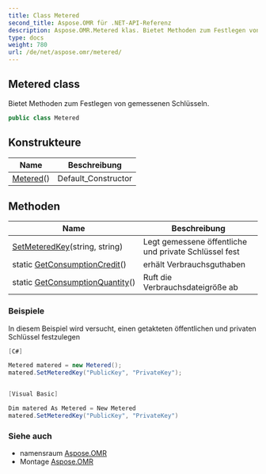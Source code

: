 ```yaml
---
title: Class Metered
second_title: Aspose.OMR für .NET-API-Referenz
description: Aspose.OMR.Metered klas. Bietet Methoden zum Festlegen von gemessenen Schlüsseln.
type: docs
weight: 780
url: /de/net/aspose.omr/metered/
---
```

## Metered class

Bietet Methoden zum Festlegen von gemessenen Schlüsseln.

```csharp
public class Metered
```

## Konstrukteure

| Name | Beschreibung |
| --- | --- |
| [Metered](metered/)() | Default_Constructor |

## Methoden

| Name | Beschreibung |
| --- | --- |
| [SetMeteredKey](../../aspose.omr/metered/setmeteredkey/)(string, string) | Legt gemessene öffentliche und private Schlüssel fest |
| static [GetConsumptionCredit](../../aspose.omr/metered/getconsumptioncredit/)() | erhält Verbrauchsguthaben |
| static [GetConsumptionQuantity](../../aspose.omr/metered/getconsumptionquantity/)() | Ruft die Verbrauchsdateigröße ab |

### Beispiele

In diesem Beispiel wird versucht, einen getakteten öffentlichen und privaten Schlüssel festzulegen

```csharp
[C#]

Metered matered = new Metered();
matered.SetMeteredKey("PublicKey", "PrivateKey");


[Visual Basic]

Dim matered As Metered = New Metered
matered.SetMeteredKey("PublicKey", "PrivateKey")
```

### Siehe auch

* namensraum [Aspose.OMR](../../aspose.omr/)
* Montage [Aspose.OMR](../../)



